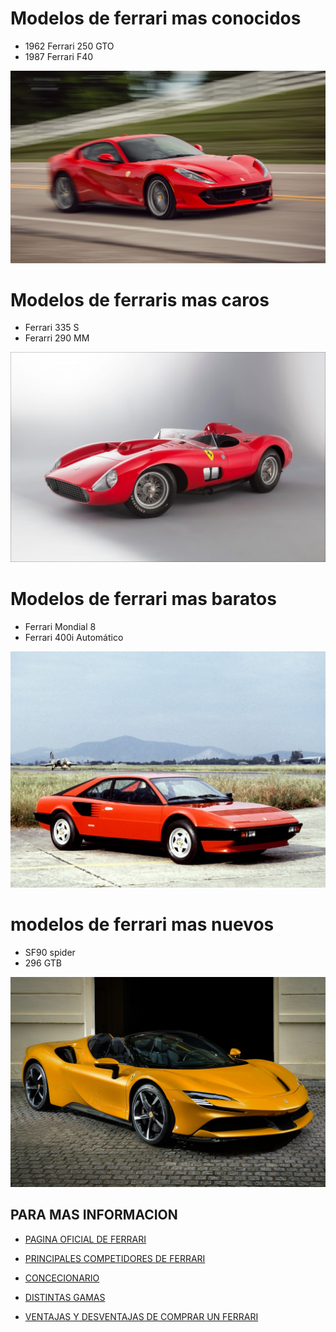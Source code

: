 # Modelos de ferrari mas conocidos
+ 1962 Ferrari 250 GTO 
+ 1987 Ferrari F40

![](res/ferrari.jpg)

# Modelos de ferraris mas caros
+ Ferrari 335 S
+ Ferarri 290 MM

![](res/1975.jpg)

# Modelos de ferrari mas baratos
+ Ferrari Mondial 8
+ Ferrari 400i Automático

![](res/mondial_8.jpg)

# modelos de ferrari mas nuevos
+ SF90 spider
+ 296 GTB

![](res/KMO.jpg)



##  PARA MAS INFORMACION 
+ [PAGINA OFICIAL DE FERRARI](https://r.search.yahoo.com/_ylt=Awril2YFokdm2wALsaWr9Qt.;_ylu=Y29sbwNiZjEEcG9zAzEEdnRpZAMEc2VjA3Ny/RV=2/RE=1715999366/RO=10/RU=https%3a%2f%2fwww.ferrari.com%2fes-ES/RK=2/RS=nEd.Mz5PNz4ZUQJ4z_DnvEz7mTU-)
    
+ [PRINCIPALES COMPETIDORES DE FERRARI](https://r.search.yahoo.com/_ylt=AwrNZGiKokdmbsUKat.r9Qt.;_ylu=Y29sbwNiZjEEcG9zAzEEdnRpZAMEc2VjA3Ny/RV=2/RE=1715999498/RO=10/RU=https%3a%2f%2fferrariclubarg.com.ar%2fferrari-competitors%2f/RK=2/RS=cokqUv9yfFWfz4CPID4Hjxw7PIw-)

+ [CONCECIONARIO](https://r.search.yahoo.com/_ylt=AwrNZnbAokdmLz4LBUer9Qt.;_ylu=Y29sbwNiZjEEcG9zAzEEdnRpZAMEc2VjA3Ny/RV=2/RE=1715999552/RO=10/RU=https%3a%2f%2fwww.ferrari.com%2fes-ES%2fauto%2fconcesionarios/RK=2/RS=wkIVMWmlDs5c7Y0tspl6NEEcRbU-)

+ [DISTINTAS GAMAS](https://r.search.yahoo.com/_ylt=AwrNP3wApEdmjcULtRCr9Qt.;_ylu=Y29sbwNiZjEEcG9zAzEEdnRpZAMEc2VjA3Ny/RV=2/RE=1715999872/RO=10/RU=https%3a%2f%2fwww.ferrari.com%2fes-ES%2fauto%2fgama/RK=2/RS=8yDsTvbaGUUg4mGWBSBEKt_9l6k-)

+ [VENTAJAS Y DESVENTAJAS DE COMPRAR UN FERRARI](https://r.search.yahoo.com/_ylt=AwrNacJPpEdmP2wLHiWr9Qt.;_ylu=Y29sbwNiZjEEcG9zAzEEdnRpZAMEc2VjA3Ny/RV=2/RE=1715999951/RO=10/RU=https%3a%2f%2ftopdriverz.com%2fcoches-actuales%2fventajas-desventajas-comprarse-ferrari/RK=2/RS=WBmQ7jhBrFaYwDr9FvzeSwMMaDA-)

    